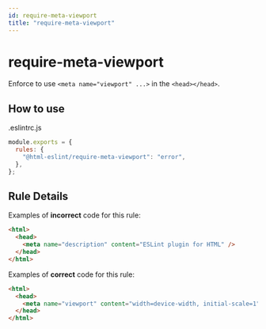 ```yaml
---
id: require-meta-viewport
title: "require-meta-viewport"
---
```


# require-meta-viewport

Enforce to use `<meta name="viewport" ...>` in the `<head></head>`.

## How to use

.eslintrc.js

```js
module.exports = {
  rules: {
    "@html-eslint/require-meta-viewport": "error",
  },
};
```

## Rule Details

Examples of **incorrect** code for this rule:

```html
<html>
  <head>
    <meta name="description" content="ESLint plugin for HTML" />
  </head>
</html>
```

Examples of **correct** code for this rule:

```html
<html>
  <head>
    <meta name="viewport" content="width=device-width, initial-scale=1" />
  </head>
</html>
```
